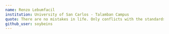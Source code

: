```yaml
---
name: Renzo Lebumfacil
institution: University of San Carlos - Talamban Campus
quote: There are no mistakes in life. Only conflicts with the standards in society.
github_user: soybeins
---
```


